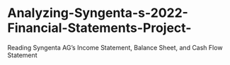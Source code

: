 # Analyzing-Syngenta-s-2022-Financial-Statements-Project-
Reading Syngenta AG’s Income Statement, Balance Sheet, and Cash Flow Statement 
